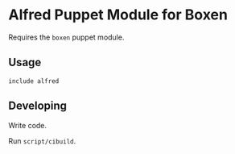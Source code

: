 # Alfred Puppet Module for Boxen

Requires the `boxen` puppet module.

## Usage

```puppet
include alfred
```

## Developing

Write code.

Run `script/cibuild`.
